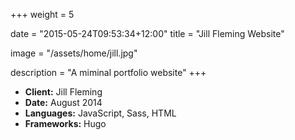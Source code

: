 +++
weight = 5

date = "2015-05-24T09:53:34+12:00"
title = "Jill Fleming Website"

image = "/assets/home/jill.jpg"

description = "A miminal portfolio website"
+++

- **Client:** Jill Fleming
- **Date:** August 2014
- **Languages:** JavaScript, Sass, HTML
- **Frameworks:** Hugo
